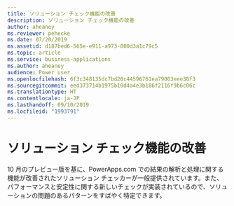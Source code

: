 ```yaml
---
title: ソリューション チェック機能の改善
description: ソリューション チェック機能の改善
author: aheaney
ms.reviewer: pehecke
ms.date: 07/20/2019
ms.assetid: d187bed6-565e-e911-a973-000d3a1c79c5
ms.topic: article
ms.service: business-applications
ms.author: aheaney
audience: Power user
ms.openlocfilehash: 6f3c348135dc7bd20c44596761ea79003eee38f3
ms.sourcegitcommit: eed373714b1975b10d4a4e3b186f2116f9b6c06c
ms.translationtype: HT
ms.contentlocale: ja-JP
ms.lasthandoff: 09/10/2019
ms.locfileid: "1993791"
---
```

# <a name="improved-solution-checking-capabilities"></a>ソリューション チェック機能の改善



10 月のプレビュー版を基に、PowerApps.com での結果の解析と処理に関する機能が改善されたソリューション チェッカーが一般提供されています。また、パフォーマンスと安定性に関する新しいチェックが実装されているので、ソリューションの問題のあるパターンをすばやく特定できます。
